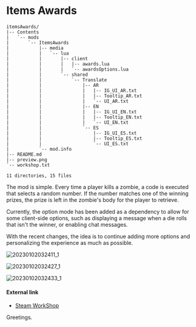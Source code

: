 # Items Awards

```
itemsAwards/
|-- Contents
|   `-- mods
|       `-- ItemsAwards
|           |-- media
|           |   `-- lua
|           |       |-- client
|           |       |   |-- awards.lua
|           |       |   `-- awardsOptions.lua
|           |       `-- shared
|           |           `-- Translate
|           |               |-- AR
|           |               |   |-- IG_UI_AR.txt
|           |               |   |-- Tooltip_AR.txt
|           |               |   `-- UI_AR.txt
|           |               |-- EN
|           |               |   |-- IG_UI_EN.txt
|           |               |   |-- Tooltip_EN.txt
|           |               |   `-- UI_EN.txt
|           |               `-- ES
|           |                   |-- IG_UI_ES.txt
|           |                   |-- Tooltip_ES.txt
|           |                   `-- UI_ES.txt
|           `-- mod.info
|-- README.md
|-- preview.png
`-- workshop.txt

11 directories, 15 files
```

The mod is simple. Every time a player kills a zombie, a code is executed that selects a random number. If the number matches one of the winning prizes, the prize is left in the zombie's body for the player to retrieve.

Currently, the option mode has been added as a dependency to allow for some client-side options, such as displaying a message when a die rolls that isn't the winner, or enabling chat messages.

With the recent changes, the idea is to continue adding more options and personalizing the experience as much as possible.

![20230102032411_1](https://user-images.githubusercontent.com/2810187/210256470-4a2cb022-2120-40df-8744-716040b9941f.jpg)

![20230102032427_1](https://user-images.githubusercontent.com/2810187/210256475-489d594a-ce3f-4a39-8609-aef5be02977e.jpg)

![20230102032433_1](https://user-images.githubusercontent.com/2810187/210256479-71b96a37-a331-4e6f-b592-c3311ad608f4.jpg)

#### External link
* [Steam WorkShop](https://steamcommunity.com/sharedfiles/filedetails/?id=2911373802)

Greetings.
